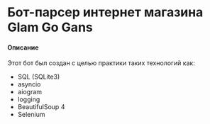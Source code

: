 # Бот-парсер интернет магазина Glam Go Gans

#### Описание

Этот бот был создан с целью практики таких технологий как:
- SQL (SQLite3)
- asyncio
- aiogram
- logging
- BeautifulSoup 4
- Selenium
